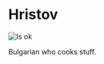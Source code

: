 # Hristov

![Is ok](https://badgen.net/static/status/ok/green?icon=discord)

Bulgarian who cooks stuff.
